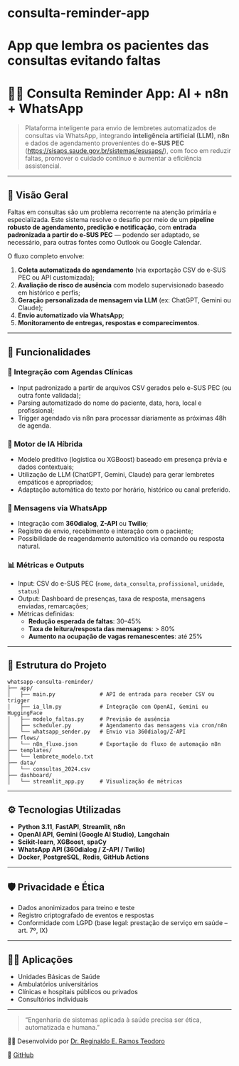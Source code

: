 # consulta-reminder-app
# App que lembra os pacientes das consultas evitando faltas 

# 🤖📱 Consulta Reminder App: AI + n8n + WhatsApp

> Plataforma inteligente para envio de lembretes automatizados de consultas via WhatsApp, integrando **inteligência artificial (LLM)**, **n8n** e dados de agendamento provenientes do **e-SUS PEC** (https://sisaps.saude.gov.br/sistemas/esusaps/), com foco em reduzir faltas, promover o cuidado contínuo e aumentar a eficiência assistencial.

---

## 🧩 Visão Geral

Faltas em consultas são um problema recorrente na atenção primária e especializada. Este sistema resolve o desafio por meio de um **pipeline robusto de agendamento, predição e notificação**, com **entrada padronizada a partir do e-SUS PEC** — podendo ser adaptado, se necessário, para outras fontes como Outlook ou Google Calendar.

O fluxo completo envolve:
1. **Coleta automatizada do agendamento** (via exportação CSV do e-SUS PEC ou API customizada);
2. **Avaliação de risco de ausência** com modelo supervisionado baseado em histórico e perfis;
3. **Geração personalizada de mensagem via LLM** (ex: ChatGPT, Gemini ou Claude);
4. **Envio automatizado via WhatsApp**;
5. **Monitoramento de entregas, respostas e comparecimentos**.

---

## 🧠 Funcionalidades

### 🔗 Integração com Agendas Clínicas
- Input padronizado a partir de arquivos CSV gerados pelo e-SUS PEC (ou outra fonte validada);
- Parsing automatizado do nome do paciente, data, hora, local e profissional;
- Trigger agendado via n8n para processar diariamente as próximas 48h de agenda.

### 🧠 Motor de IA Híbrida
- Modelo preditivo (logística ou XGBoost) baseado em presença prévia e dados contextuais;
- Utilização de LLM (ChatGPT, Gemini, Claude) para gerar lembretes empáticos e apropriados;
- Adaptação automática do texto por horário, histórico ou canal preferido.

### 📱 Mensagens via WhatsApp
- Integração com **360dialog**, **Z-API** ou **Twilio**;
- Registro de envio, recebimento e interação com o paciente;
- Possibilidade de reagendamento automático via comando ou resposta natural.

### 📊 Métricas e Outputs
- Input: CSV do e-SUS PEC (`nome`, `data_consulta`, `profissional`, `unidade`, `status`)
- Output: Dashboard de presenças, taxa de resposta, mensagens enviadas, remarcações;
- Métricas definidas:
  - **Redução esperada de faltas**: 30–45%
  - **Taxa de leitura/resposta das mensagens**: > 80%
  - **Aumento na ocupação de vagas remanescentes**: até 25%

---

## 📁 Estrutura do Projeto
```
whatsapp-consulta-reminder/
├── app/
│   ├── main.py              # API de entrada para receber CSV ou trigger
│   ├── ia_llm.py            # Integração com OpenAI, Gemini ou HuggingFace
│   ├── modelo_faltas.py     # Previsão de ausência
│   ├── scheduler.py         # Agendamento das mensagens via cron/n8n
│   └── whatsapp_sender.py   # Envio via 360dialog/Z-API
├── flows/
│   └── n8n_fluxo.json       # Exportação do fluxo de automação n8n
├── templates/
│   └── lembrete_modelo.txt
├── data/
│   └── consultas_2024.csv
├── dashboard/
│   └── streamlit_app.py     # Visualização de métricas
```

---

## ⚙️ Tecnologias Utilizadas
- **Python 3.11**, **FastAPI**, **Streamlit**, **n8n**
- **OpenAI API**, **Gemini (Google AI Studio)**, **Langchain**
- **Scikit-learn**, **XGBoost**, **spaCy**
- **WhatsApp API (360dialog / Z-API / Twilio)**
- **Docker**, **PostgreSQL**, **Redis**, **GitHub Actions**

---

## 🛡️ Privacidade e Ética
- Dados anonimizados para treino e teste
- Registro criptografado de eventos e respostas
- Conformidade com LGPD (base legal: prestação de serviço em saúde – art. 7º, IX)

---

## 👩‍⚕️ Aplicações
- Unidades Básicas de Saúde
- Ambulatórios universitários
- Clínicas e hospitais públicos ou privados
- Consultórios individuais

---

> “Engenharia de sistemas aplicada à saúde precisa ser ética, automatizada e humana.”

👨‍⚕️ Desenvolvido por [Dr. Reginaldo E. Ramos Teodoro](https://www.linkedin.com/in/reginaldo-eugenio-ramos-teodoro-4210b9376) 

🔗 [GitHub](https://github.com/regisramostd)
